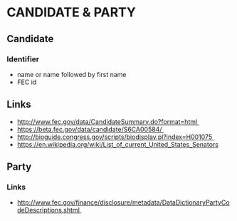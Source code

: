 # CANDIDATE & PARTY

## Candidate
### Identifier
- name or name followed by first name
- FEC id

## Links
- http://www.fec.gov/data/CandidateSummary.do?format=html 
- https://beta.fec.gov/data/candidate/S6CA00584/ 
- http://bioguide.congress.gov/scripts/biodisplay.pl?index=H001075 
- https://en.wikipedia.org/wiki/List_of_current_United_States_Senators


## Party

### Links
- http://www.fec.gov/finance/disclosure/metadata/DataDictionaryPartyCodeDescriptions.shtml 

